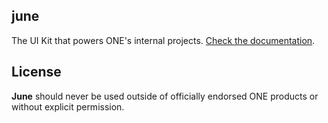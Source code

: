 ## june
The UI Kit that powers ONE's internal projects. [Check the documentation](dev-onenetworkecommerce.github.io/june).

## License
**June** should never be used outside of officially endorsed ONE products or without explicit permission.
